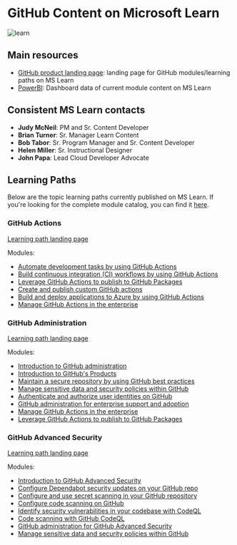 # GitHub Content on Microsoft Learn

![learn](https://user-images.githubusercontent.com/6351798/105084888-381b5480-5a54-11eb-83f3-b7cf1810fe04.png)

## Main resources

- [GitHub product landing page](https://docs.microsoft.com/en-us/learn/github/): landing page for GitHub modules/learning paths on MS Learn
- [PowerBI](https://msit.powerbi.com/groups/me/reports/3ad7a43c-5334-4086-b762-8b4bdb2741ff/ReportSectionfb7e1b32d2783b56519d?ctid=72f988bf-86f1-41af-91ab-2d7cd011db47&refreshAccessToken=true): Dashboard data of current module content on MS Learn

## Consistent MS Learn contacts

- **Judy McNeil**: PM and Sr. Content Developer
- **Brian Turner**: Sr. Manager Learn Content
- **Bob Tabor**: Sr. Program Manager and Sr. Content Developer
- **Helen Miller**: Sr. Instructional Designer
- **John Papa**: Lead Cloud Developer Advocate

## Learning Paths

Below are the topic learning paths currently published on MS Learn. If you're looking for the complete module catalog, you can find it [here](https://docs.microsoft.com/en-us/users/githubtraining/collections/8p72c736z77gjp).

### GitHub Actions
[Learning path landing page](https://docs.microsoft.com/en-us/users/githubtraining/collections/n5p4a5z7keznp5)

Modules:

- [Automate development tasks by using GitHub Actions](https://docs.microsoft.com/en-us/learn/modules/github-actions-automate-tasks/?ns-enrollment-type=Collection&ns-enrollment-id=n5p4a5z7keznp5)
- [Build continuous integration (CI) workflows by using GitHub Actions](https://docs.microsoft.com/en-us/learn/modules/github-actions-ci/?ns-enrollment-type=Collection&ns-enrollment-id=n5p4a5z7keznp5)
- [Leverage GitHub Actions to publish to GitHub Packages](https://docs.microsoft.com/en-us/learn/modules/github-actions-packages/?ns-enrollment-type=Collection&ns-enrollment-id=n5p4a5z7keznp5)
- [Create and publish custom GitHub actions](https://docs.microsoft.com/en-us/learn/modules/create-custom-github-actions/?ns-enrollment-type=Collection&ns-enrollment-id=n5p4a5z7keznp5)
- [Build and deploy applications to Azure by using GitHub Actions](https://docs.microsoft.com/en-us/learn/modules/github-actions-cd/?ns-enrollment-type=Collection&ns-enrollment-id=n5p4a5z7keznp5)
- [Manage GitHub Actions in the enterprise](https://docs.microsoft.com/en-us/learn/modules/manage-github-actions-enterprise/?ns-enrollment-type=Collection&ns-enrollment-id=n5p4a5z7keznp5)

### GitHub Administration
[Learning path landing page](https://docs.microsoft.com/en-us/users/githubtraining/collections/mom7u1gzjdxw03)

Modules:

- [Introduction to GitHub administration](https://docs.microsoft.com/en-us/learn/modules/github-introduction-administration/?ns-enrollment-type=Collection&ns-enrollment-id=mom7u1gzjdxw03)
- [Introduction to GitHub's Products](https://docs.microsoft.com/en-us/learn/modules/github-introduction-products/?ns-enrollment-type=Collection&ns-enrollment-id=mom7u1gzjdxw03)
- [Maintain a secure repository by using GitHub best practices](https://docs.microsoft.com/en-us/learn/modules/maintain-secure-repository-github/?ns-enrollment-type=Collection&ns-enrollment-id=mom7u1gzjdxw03)
- [Manage sensitive data and security policies within GitHub](https://docs.microsoft.com/en-us/learn/modules/manage-sensitive-data-security-policies/?ns-enrollment-type=Collection&ns-enrollment-id=mom7u1gzjdxw03)
- [Authenticate and authorize user identities on GitHub](https://docs.microsoft.com/en-us/learn/modules/authenticate-authorize-user-identities-github/?ns-enrollment-type=Collection&ns-enrollment-id=mom7u1gzjdxw03)
- [GitHub administration for enterprise support and adoption](https://docs.microsoft.com/en-us/learn/modules/github-administration-for-enterprise-support-adoption/?ns-enrollment-type=Collection&ns-enrollment-id=mom7u1gzjdxw03)
- [Manage GitHub Actions in the enterprise](https://docs.microsoft.com/en-us/learn/modules/manage-github-actions-enterprise/?ns-enrollment-type=Collection&ns-enrollment-id=mom7u1gzjdxw03)
- [Leverage GitHub Actions to publish to GitHub Packages](https://docs.microsoft.com/en-us/learn/modules/github-actions-packages/?ns-enrollment-type=Collection&ns-enrollment-id=mom7u1gzjdxw03)

### GitHub Advanced Security
[Learning path landing page](https://docs.microsoft.com/en-us/users/githubtraining/collections/rqymc6yw8q5rey)

Modules:

- [Introduction to GitHub Advanced Security](https://docs.microsoft.com/en-us/learn/modules/introduction-github-advanced-security/?ns-enrollment-type=Collection&ns-enrollment-id=rqymc6yw8q5rey)
- [Configure Dependabot security updates on your GitHub repo](https://docs.microsoft.com/en-us/learn/modules/configure-dependabot-security-updates-on-github-repo/?ns-enrollment-type=Collection&ns-enrollment-id=rqymc6yw8q5rey)
- [Configure and use secret scanning in your GitHub repository](https://docs.microsoft.com/en-us/users/githubtraining/collections/rqymc6yw8q5rey#:~:text=Configure%20and%20use%20secret%20scanning%20in%20your%20GitHub%20repository)
- [Configure code scanning on GitHub](https://docs.microsoft.com/en-us/learn/modules/configure-code-scanning/?ns-enrollment-type=Collection&ns-enrollment-id=rqymc6yw8q5rey)
- [Identify security vulnerabilities in your codebase with CodeQL](https://docs.microsoft.com/en-us/learn/modules/codebase-representation-codeql/?ns-enrollment-type=Collection&ns-enrollment-id=rqymc6yw8q5rey)
- [Code scanning with GitHub CodeQL](https://docs.microsoft.com/en-us/users/githubtraining/collections/rqymc6yw8q5rey#:~:text=Code%20scanning%20with%20GitHub%20CodeQL)
- [GitHub administration for GitHub Advanced Security](https://docs.microsoft.com/en-us/users/githubtraining/collections/rqymc6yw8q5rey#:~:text=GitHub%20administration%20for%20GitHub%20Advanced%20Security)
- [Manage sensitive data and security policies within GitHub](https://docs.microsoft.com/en-us/learn/modules/manage-sensitive-data-security-policies/?ns-enrollment-type=Collection&ns-enrollment-id=rqymc6yw8q5rey)




